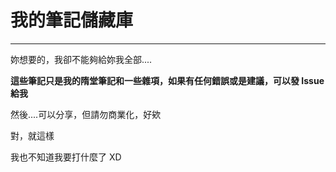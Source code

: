 # 我的筆記儲藏庫
---
妳想要的，我卻不能夠給妳我全部....

**這些筆記只是我的隋堂筆記和一些雜項，如果有任何錯誤或是建議，可以發 Issue 給我**

然後....可以分享，但請勿商業化，好欸

對，就這樣

我也不知道我要打什麼了 XD
